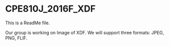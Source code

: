 # CPE810J_2016F_XDF
This is a ReadMe file.

Our group is working on Image of XDF. We will support three formats: JPEG, PNG, FLIF.

